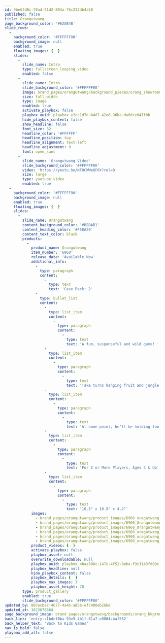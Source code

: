 ```yaml
---
id: 9be62d8c-70ad-41d2-894a-76c232db4a50
published: false
title: Orangutwang
page_background_color: '#62AB4B'
slide_rows:
  -
    background_color: '#FFFFFF00'
    background_image: null
    enabled: true
    floating_images: {  }
    slides:
      -
        slide_name: Intro
        type: fullscreen_looping_video
        enabled: false
      -
        slide_name: Intro
        slide_background_color: '#FFFFFF00'
        image: brand_pages/orangutwang/background_pieces/orang_showroom-copy.jpg
        size: full_width
        type: image
        enabled: true
        activate_playbox: false
        playbox_uuid: playbox_e2cc1d7d-b4d7-42e8-96ba-da6dce047f0b
        hide_playbox_content: false
        show_headline: false
        font_size: 32
        headline_color: '#FFFFFF'
        headline_position: top
        headline_alignment: text-left
        headline_adjustment: 0
        font: open_sans
      -
        slide_name: 'Orangutwang Video'
        slide_background_color: '#FFFFFF00'
        video: 'https://youtu.be/NF0CWWeOF0Y?rel=0'
        size: large
        type: youtube_video
        enabled: true
  -
    background_color: '#FFFFFF00'
    background_image: null
    enabled: true
    floating_images: {  }
    slides:
      -
        slide_name: Orangutwang
        content_background_color: '#B8DAB1'
        content_heading_color: '#F58A20'
        content_text_color: black
        products:
          -
            product_name: Orangutwang
            item_number: '6960'
            release_date: 'Available Now'
            additional_info:
              -
                type: paragraph
                content:
                  -
                    type: text
                    text: 'Case Pack: 2'
              -
                type: bullet_list
                content:
                  -
                    type: list_item
                    content:
                      -
                        type: paragraph
                        content:
                          -
                            type: text
                            text: 'A fun, suspenseful and wild game! '
                  -
                    type: list_item
                    content:
                      -
                        type: paragraph
                        content:
                          -
                            type: text
                            text: 'Take turns hanging fruit and jungle friends on the orangutan, but watch out! '
                  -
                    type: list_item
                    content:
                      -
                        type: paragraph
                        content:
                          -
                            type: text
                            text: 'At some point, he’ll be holding too much and he’ll spring up and send the fruit and friends flying!'
                  -
                    type: list_item
                    content:
                      -
                        type: paragraph
                        content:
                          -
                            type: text
                            text: 'For 2 or More Players, Ages 4 & Up'
                  -
                    type: list_item
                    content:
                      -
                        type: paragraph
                        content:
                          -
                            type: text
                            text: '10.5" x 10.5" x 4.2"'
            images:
              - brand_pages/orangutwang/product_images/6960_oragatwang_pkg.png
              - brand_pages/orangutwang/product_images/6960_Orangutwang_Contents.png
              - brand_pages/orangutwang/product_images/6960_Orangutwang_Contents1.png
              - brand_pages/orangutwang/product_images/6960_oragatwang_contents.png
              - brand_pages/orangutwang/product_images/6960_oragatwang_LS2.png
              - brand_pages/orangutwang/product_images/6960_oragatwang_LS.png
            product_videos: {  }
            activate_playbox: false
            playbox_asset: null
            overwrite_downloadable: null
            playbox_uuid: playbox_4baa508c-147c-4f52-8aba-f9c3143fd60c
            playbox_headline: null
            hide_playbox_content: false
            playbox_details: {  }
            playbox_max_images: 3
            playbox_asset_height: 70
        type: product_gallery
        enabled: true
        slide_background_color: '#FFFFFF00'
updated_by: 007ecba7-4677-4a4b-a856-efc400eb26bd
updated_at: 1623678664
page_background_image: brand_pages/orangutwang/backgrounds/orang_bkgrnd.png
back_link: 'entry::fbdef0ba-93e5-4b1f-81a7-e0084cbaf552'
back_helper_text: 'Back to Kids Games'
nav_is_bold: false
playbox_add_all: false
---
```

